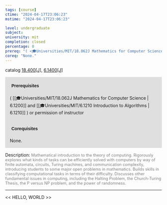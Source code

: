 ```yaml
---
tags: [course]
ctime: "2024-04-17T23:06:23"
mstime: "2024-04-17T23:06:23"

level: undergraduate
subject: 
university: mit
completion: closed
percentage: 0
prereq: "( <🎓Universities/MIT/18.062J Mathematics for Computer Science> and <🎓Universities/MIT/6.1210 Introduction to Algorithms> ) or permission of instructor"
coreq: "None."
---
```


catalog [18.400[J]](http://student.mit.edu/catalog/m18a.html#18.400), [6.1400[J]](http://student.mit.edu/catalog/m6a.html#6.1400)

<span style="display: block; padding: 15px; background-color: rgb(100, 100, 100, 0.2);"><font id="m_prereq1739_0" style="display: block; font-family: Arial, sans-serif; font-weight: bold; padding: 5px">Prerequisites</font><br><span id="prereq1739_0">( [[🎓Universities/MIT/18.062J Mathematics for Computer Science | 6.1200]] and [[🎓Universities/MIT/6.1210 Introduction to Algorithms | 6.1210]] ) or permission of instructor</span></span>
<span style="display: block; padding: 15px; background-color: rgb(100, 100, 100, 0.2);"><font id="m_coreq1739_0" style="display: block; font-family: Arial, sans-serif; font-weight: bold; padding: 5px">Corequisites</font><br><span id="coreq1739_0">None.</span></span>

<font style="">Description:</font>
<font style="color: grey; font-size: 0.8rem;">Mathematical introduction to the theory of computing. Rigorously explores what kinds of tasks can be efficiently solved with computers by way of finite automata, circuits, Turing machines, and communication complexity, introducing students to some major open problems in mathematics. Builds skills in classifying computational tasks in terms of their difficulty. Discusses other fundamental issues in computing, including the Halting Problem, the Church-Turing Thesis, the P versus NP problem, and the power of randomness.</font>



---

<< HELLO, WORLD >>
